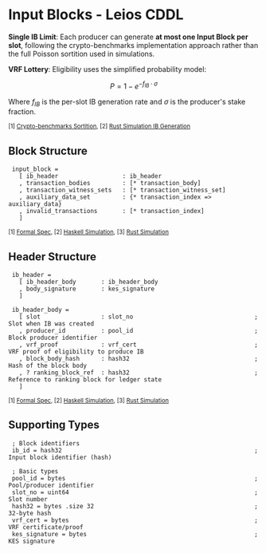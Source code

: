 # Input Blocks - Leios CDDL

**Single IB Limit**: Each producer can generate **at most one Input Block per slot**, following the crypto-benchmarks implementation approach rather than the full Poisson sortition used in simulations.

**VRF Lottery**: Eligibility uses the simplified probability model:

$$P = 1 - e^{-f_{IB} \cdot \sigma}$$

Where $f_{IB}$ is the per-slot IB generation rate and $\sigma$ is the producer's stake fraction.

<sub>[1] [Crypto-benchmarks Sortition](https://github.com/input-output-hk/ouroboros-leios/blob/main/crypto-benchmarks.rs/Specification.md?plain=1#L64), [2] [Rust Simulation IB Generation](https://github.com/input-output-hk/ouroboros-leios/blob/main/sim-rs/sim-core/src/sim/node.rs#L561-L597)</sub>

## Block Structure

```cddl
 input_block =
   [ ib_header                  : ib_header
   , transaction_bodies         : [* transaction_body]
   , transaction_witness_sets   : [* transaction_witness_set]
   , auxiliary_data_set         : {* transaction_index => auxiliary_data}
   , invalid_transactions       : [* transaction_index]
   ]
```
<sub>[1] [Formal Spec](https://github.com/input-output-hk/ouroboros-leios-formal-spec/blob/main/formal-spec/Leios/Blocks.agda#L40-L57), [2] [Haskell Simulation](https://github.com/input-output-hk/ouroboros-leios/blob/main/simulation/src/LeiosProtocol/Common.hs#L138-L142), [3] [Rust Simulation](https://github.com/input-output-hk/ouroboros-leios/blob/main/sim-rs/sim-core/src/model.rs#L136-L141)</sub>

## Header Structure

```cddl
 ib_header =
   [ ib_header_body       : ib_header_body
   , body_signature       : kes_signature
   ]
 
 ib_header_body =
   [ slot                 : slot_no                                  ; Slot when IB was created
   , producer_id          : pool_id                                  ; Block producer identifier
   , vrf_proof            : vrf_cert                                 ; VRF proof of eligibility to produce IB
   , block_body_hash      : hash32                                   ; Hash of the block body
   , ? ranking_block_ref  : hash32                                   ; Reference to ranking block for ledger state
   ]
```
<sub>[1] [Formal Spec](https://github.com/input-output-hk/ouroboros-leios-formal-spec/blob/main/formal-spec/Leios/Blocks.agda#L40-L45), [2] [Haskell Simulation](https://github.com/input-output-hk/ouroboros-leios/blob/main/simulation/src/LeiosProtocol/Common.hs#L114-L124), [3] [Rust Simulation](https://github.com/input-output-hk/ouroboros-leios/blob/main/sim-rs/sim-core/src/model.rs#L127-L133)</sub>

## Supporting Types

```cddl
 ; Block identifiers
 ib_id = hash32                                                      ; Input block identifier (hash)
 
 ; Basic types
 pool_id = bytes                                                     ; Pool/producer identifier
 slot_no = uint64                                                    ; Slot number
 hash32 = bytes .size 32                                             ; 32-byte hash
 vrf_cert = bytes                                                    ; VRF certificate/proof
 kes_signature = bytes                                               ; KES signature
``` 